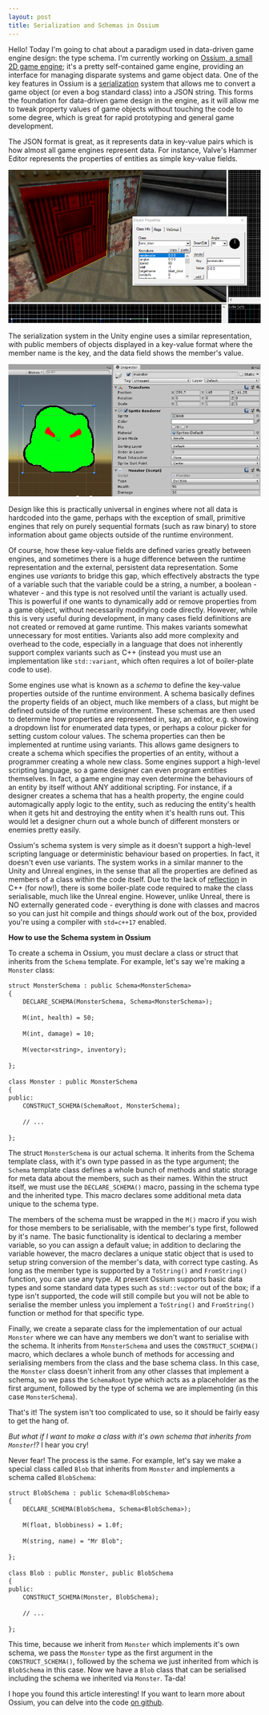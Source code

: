 ```yaml
---
layout: post
title: Serialization and Schemas in Ossium
---
```


Hello! Today I'm going to chat about a paradigm used in data-driven game engine design: the type schema.
I'm currently working on [Ossium, a small 2D game engine](https://ossiumengine.net); it's a pretty self-contained
game engine, providing an interface for managing disparate systems and game object data.
One of the key features in Ossium is a [serialization](https://en.wikipedia.org/wiki/Serialization) system
that allows me to convert a game object (or even a bog standard class) into a JSON string.
This forms the foundation for data-driven game design in the engine, as it will allow me to tweak property values of
game objects without touching the code to some degree, which is great for rapid prototyping and general game development.

The JSON format is great, as it represents data in key-value pairs which is how almost all game engines represent data.
For instance, Valve's Hammer Editor represents the properties of entities as simple key-value fields.

![Properties of an entity within Valve's Hammer Editor for the GoldSource engine](/images/posts/vhe_entity.png)

The serialization system in the Unity engine uses a similar representation, with public members of objects displayed
in a key-value format where the member name is the key, and the data field shows the member's value.

![Properties of a component in the Unity game object inspector window](/images/posts/unity_inspector.png)

Design like this is practically universal in engines where not all data is hardcoded into the game,
perhaps with the exception of small, primitive engines that rely on purely sequential formats
(such as raw binary) to store information about game objects outside of the runtime environment.

Of course, how these key-value fields are defined varies greatly between engines, and sometimes there is a huge
difference between the runtime representation and the external, persistent data representation. Some engines
use _variants_ to bridge this gap, which effectively abstracts the type of a variable such that the variable could be a string,
a number, a boolean - whatever - and this type is not resolved until the variant is actually used.
This is powerful if one wants to dynamically add or remove properties from a game object, without necessarily modifying
code directly. However, while this is very useful during development, in many cases field definitions are not created
or removed at game runtime. This makes variants somewhat unnecessary for most entities. Variants also add more
complexity and overhead to the code, especially in a language that does not inherently support complex variants such as C++
(instead you must use an implementation like `std::variant`, which often requires a lot of boiler-plate code to use).

Some engines use what is known as a _schema_ to define the key-value properties outside of the runtime
environment. A schema basically defines the property fields of an object, much like members of a class,
but might be defined outside of the runtime environment. These schemas are then used to determine how properties are
represented in, say, an editor, e.g. showing a dropdown list for enumerated data types, or perhaps a colour picker
for setting custom colour values. The schema properties can then be implemented at runtime using variants. This allows
game designers to create a schema which specifies the properties of an entity, without a programmer creating a whole
new class. Some engines support a high-level scripting language, so a game designer can even program entities themselves.
In fact, a game engine may even determine the behaviours of an entity by itself without ANY additional scripting.
For instance, if a designer creates a schema that has a health property, the engine could automagically apply logic
to the entity, such as reducing the entity's health when it gets hit and destroying the entity when it's health runs out.
This would let a designer churn out a whole bunch of different monsters or enemies pretty easily.

Ossium's schema system is very simple as it doesn't support a high-level scripting language or deterministic behaviour
based on properties. In fact, it doesn't even use variants. The system works in a similar manner to the Unity and Unreal
engines, in the sense that all the properties are defined as members of a class within the code itself.
Due to the lack of [reflection](https://en.wikipedia.org/wiki/Reflection_(computer_programming)) in C++ (for now!),
there is some boiler-plate code required to make the class serialisable, much like the Unreal engine. However, unlike Unreal,
there is NO externally generated code - everything is done with classes and macros so you can just hit compile and things
_should_ work out of the box, provided you're using a compiler with `std=c++17` enabled.

**How to use the Schema system in Ossium**

To create a schema in Ossium, you must declare a class or struct that inherits from the `Schema` template. For example,
let's say we're making a `Monster` class:

~~~
struct MonsterSchema : public Schema<MonsterSchema>
{
    DECLARE_SCHEMA(MonsterSchema, Schema<MonsterSchema>);
    
    M(int, health) = 50;
    
    M(int, damage) = 10;

    M(vector<string>, inventory);
    
};

class Monster : public MonsterSchema
{
public:
    CONSTRUCT_SCHEMA(SchemaRoot, MonsterSchema);
    
    // ...
    
};
~~~

The struct `MonsterSchema` is our actual schema. It inherits from the Schema template class, with it's own type
passed in as the type argument; the `Schema` template class defines a whole bunch of methods and static storage for
meta data about the members, such as their names. Within the struct itself, we must use the `DECLARE_SCHEMA()` macro,
passing in the schema type and the inherited type. This macro declares some additional meta data unique to the schema type.

The members of the schema must be wrapped in the `M()` macro if you wish for those members to be serialisable,
with the member's type first, followed by it's name. The basic functionality is identical to declaring a member variable,
so you can assign a default value; in addition to declaring the variable however, the macro declares a unique static
object that is used to setup string conversion of the member's data, with correct type casting. As long as the member type
is supported by a `ToString()` and `FromString()` function, you can use any type. At present Ossium supports basic data types
and some standard data types such as `std::vector` out of the box; if a type isn't supported, the code will still compile but
you will not be able to serialise the member unless you implement a `ToString()` and `FromString()` function or method
for that specific type.

Finally, we create a separate class for the implementation of our actual `Monster` where we can have any members we don't
want to serialise with the schema. It inherits from `MonsterSchema` and uses the `CONSTRUCT_SCHEMA()` macro, which declares
a whole bunch of methods for accessing and serialising members from the class and the base schema class. In this case,
the `Monster` class doesn't inherit from any other classes that implement a schema, so we pass the `SchemaRoot` type which
acts as a placeholder as the first argument, followed by the type of schema we are implementing (in this case `MonsterSchema`).

That's it! The system isn't too complicated to use, so it should be fairly easy to get the hang of.

_But what if I want to make a class with it's own schema that inherits from `Monster`!?_ I hear you cry!

Never fear! The process is the same. For example, let's say we make a special class called `Blob` that
inherits from `Monster` and implements a schema called `BlobSchema`:

~~~
struct BlobSchema : public Schema<BlobSchema>
{
    DECLARE_SCHEMA(BlobSchema, Schema<BlobSchema>);
    
    M(float, blobbiness) = 1.0f;
    
    M(string, name) = "Mr Blob";
    
};

class Blob : public Monster, public BlobSchema
{
public:
    CONSTRUCT_SCHEMA(Monster, BlobSchema);
    
    // ...
    
};
~~~

This time, because we inherit from `Monster` which implements it's own schema, we pass the `Monster` type as the first
argument in the `CONSTRUCT_SCHEMA()`, followed by the schema we just inherited from which is `BlobSchema` in this case.
Now we have a `Blob` class that can be serialised including the schema we inherited via `Monster`. Ta-da!

I hope you found this article interesting! If you want to learn more about Ossium, you can delve into the code
[on github](https://github.com/SpectralCascade/Ossium).
